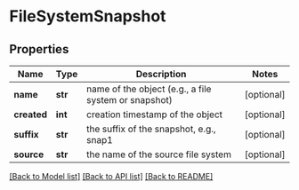 # FileSystemSnapshot

## Properties
Name | Type | Description | Notes
------------ | ------------- | ------------- | -------------
**name** | **str** | name of the object (e.g., a file system or snapshot) | [optional]
**created** | **int** | creation timestamp of the object | [optional]
**suffix** | **str** | the suffix of the snapshot, e.g., snap1 | [optional]
**source** | **str** | the name of the source file system | [optional]

[[Back to Model list]](README.md#documentation-for-models) [[Back to API list]](README.md#documentation-for-api-endpoints) [[Back to README]](README.md)


